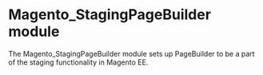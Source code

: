 # Magento_StagingPageBuilder module

The Magento_StagingPageBuilder module sets up PageBuilder to be a part of the staging functionality in Magento EE.
